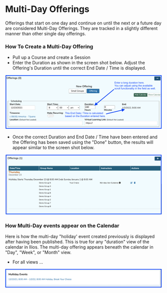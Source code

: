 # Multi-Day Offerings

Offerings that start on one day and continue on until the next or a future day are considered Multi-Day Offerings. They are tracked in a slightly different manner than other single day offerings.

### How To Create a Multi-Day Offering

* Pull up a Course and create a Session
* Enter the Duration as shown in the screen shot below. Adjust the Offering's Duration until the correct End Date / Time is displayed.

![Enter duration](../../images/multi_day_offerings/enter_duration.png)

* Once the correct Duration and End Date / Time have been entered and the Offering has been saved using the "Done" button, the results will appear similar to the screen shot below.

![Multi-Day Offering (after save)](../../images/multi_day_offerings/after_save.png)

### How Multi-Day events appear on the Calendar

Here is how the multi-day "holiday' event created previously is displayed after having been published. This is true for any "duration" view of the calendar in Ilios. The multi-day offering appears beneath the calendar in "Day", "Week", or "Month" view.

* For all views ...

![multi-day events below calendar](../../images/multi_day_offerings/below_calendar_view.png)

